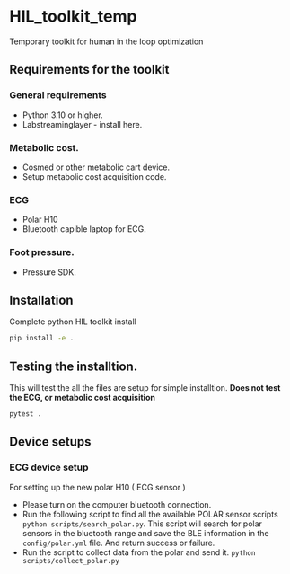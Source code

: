 # HIL_toolkit_temp
Temporary toolkit for human in the loop optimization

## Requirements for the toolkit

### General requirements
- Python 3.10 or higher.
- Labstreaminglayer - install here. 

### Metabolic cost.
- Cosmed or other metabolic cart device.
- Setup metabolic cost acquisition code.

### ECG
- Polar H10
- Bluetooth capible laptop for ECG.

### Foot pressure.
- Pressure SDK.


## Installation
Complete python HIL toolkit install
```bash
pip install -e .
```

## Testing the installtion.
This will test the all the files are setup for simple installtion. **Does not test the ECG, or metabolic cost acquisition**
```bash
pytest .
```

## Device setups
### ECG device setup
For setting up the new polar H10 ( ECG sensor )
- Please turn on the computer bluetooth connection.
- Run the following script to find all the available POLAR sensor scripts `python scripts/search_polar.py`. This script will search for polar sensors in the bluetooth range and save the BLE information in the `config/polar.yml` file. And return success or failure.
- Run the script to collect data from the polar and send it. `python scripts/collect_polar.py`


